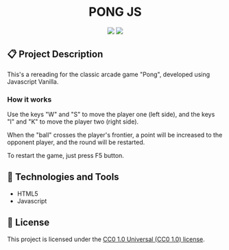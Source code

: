 <h1 align="center">
    PONG JS
</h1>

<p align="center">
    <a href="http://creativecommons.org/publicdomain/zero/1.0/"><img src="https://licensebuttons.net/l/zero/1.0/80x15.png"/></a>
    <img src="https://img.shields.io/badge/Status-Stable-green"/>
</p>

## :clipboard: Project Description

This's a rereading for the classic arcade game "Pong", developed using Javascript Vanilla.

### How it works

Use the keys "W" and "S" to move the player one (left side), and the keys "I" and "K" to move the player two (right side).

When the "ball" crosses the player's frontier, a point will be increased to the opponent player, and the round will be restarted.

To restart the game, just press F5 button.

## :wrench: Technologies and Tools

- HTML5
- Javascript

## :scroll: License

This project is licensed under the [CC0 1.0 Universal (CC0 1.0) license](https://github.com/gustavocastro78/pong-js/blob/master/LICENSE).
